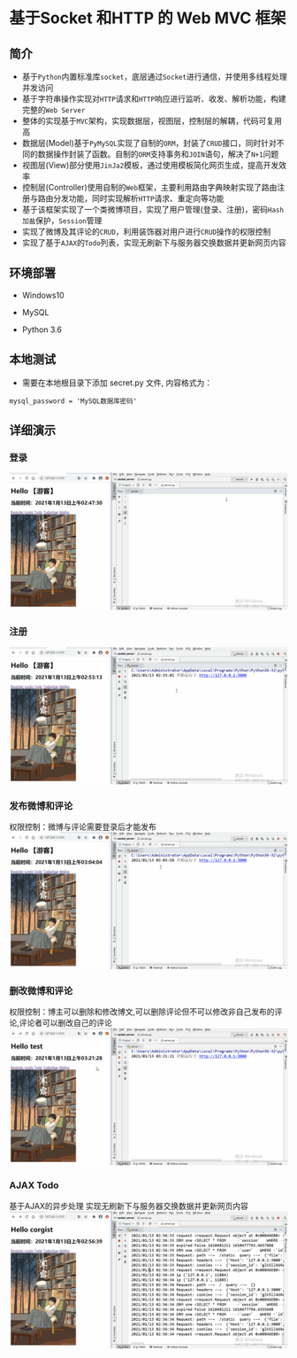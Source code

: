 ﻿
基于Socket 和HTTP 的 Web MVC 框架
================================

## 简介
* 基于`Python`内置标准库`socket`，底层通过`Socket`进行通信，并使用多线程处理并发访问
* 基于字符串操作实现对`HTTP`请求和`HTTP`响应进行监听、收发、解析功能，构建完整的`Web Server`
* 整体的实现基于`MVC`架构，实现数据层，视图层，控制层的解耦，代码可复用高
* 数据层(Model)基于`PyMySQL`实现了自制的`ORM`，封装了`CRUD`接口，同时针对不同的数据操作封装了函数。自制的`ORM`支持事务和`JOIN`语句，解决了`N+1`问题
* 视图层(View)部分使用`JinJa2`模板，通过使用模板简化网页生成，提高开发效率
* 控制层(Controller)使用自制的`Web`框架，主要利用路由字典映射实现了路由注册与路由分发功能，同时实现解析`HTTP`请求、重定向等功能
* 基于该框架实现了一个类微博项目，实现了用户管理(登录、注册)，密码`Hash加盐`保护，`Session`管理
* 实现了微博及其评论的`CRUD`，利用装饰器对用户进行`CRUD`操作的权限控制
* 实现了基于`AJAX`的`Todo`列表，实现无刷新下与服务器交换数据并更新网页内容

## 环境部署
* Windows10

* MySQL

* Python 3.6


## 本地测试
* 需要在本地根目录下添加 secret.py 文件, 内容格式为：

```
mysql_password = 'MySQL数据库密码'
```

## 详细演示
### 登录
![登录](images/web_socket_login.gif)

### 注册
![注册](images/web_socket_register.gif)

### 发布微博和评论
权限控制：微博与评论需要登录后才能发布
![发布微博和评论](images/web_socket_weibo1.gif)

### 删改微博和评论
权限控制：博主可以删除和修改博文,可以删除评论但不可以修改非自己发布的评论,评论者可以删改自己的评论
![删改微博和评论](images/web_socket_weibo2.gif)

### AJAX Todo
基于AJAX的异步处理 实现无刷新下与服务器交换数据并更新网页内容
![AJAX Todo](images/web_socket_todo.gif)